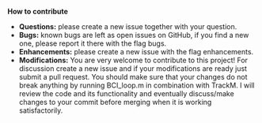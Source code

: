 **How to contribute**

* **Questions:** please create a new issue together with your question.  
* **Bugs:** known bugs are left as open issues on GitHub, if you find a new one, please report it there with the flag bugs.  
* **Enhancements:** please create a new issue with the flag enhancements.  
* **Modifications:** You are very welcome to contribute to this project! For discussion create a new issue and if your modifications are ready just submit a pull request. You should make sure that your changes do not break anything by running BCI_loop.m in combination with TrackM.  I will review the code and its functionality and eventually discuss/make changes to your commit before merging when it is working satisfactorily.
